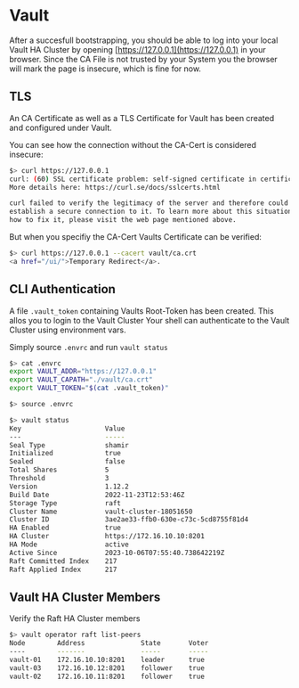 # Vault
After a succesfull bootstrapping, you should be able to log into your local Vault HA Cluster by opening [https://127.0.0.1](https://127.0.0.1) in your browser.
Since the CA File is not trusted by your System you the browser will mark the page is insecure, which is fine for now.

## TLS
An CA Certificate as well as a TLS Certificate for Vault has been created and configured under Vault.

You can see how the connection without the CA-Cert is considered insecure:

```bash
$> curl https://127.0.0.1
curl: (60) SSL certificate problem: self-signed certificate in certificate chain
More details here: https://curl.se/docs/sslcerts.html

curl failed to verify the legitimacy of the server and therefore could not
establish a secure connection to it. To learn more about this situation and
how to fix it, please visit the web page mentioned above.
```

But when you specifiy the CA-Cert Vaults Certificate can be verified:

```bash
$> curl https://127.0.0.1 --cacert vault/ca.crt
<a href="/ui/">Temporary Redirect</a>.
```

## CLI Authentication
A file `.vault_token` containing Vaults Root-Token has been created. This allos you to login to the Vault Cluster
Your shell can authenticate to the Vault Cluster using environment vars.

Simply source `.envrc` and run `vault status`

```bash
$> cat .envrc
export VAULT_ADDR="https://127.0.0.1"
export VAULT_CAPATH="./vault/ca.crt"
export VAULT_TOKEN="$(cat .vault_token)"

$> source .envrc

$> vault status
Key                     Value
---                     -----
Seal Type               shamir
Initialized             true
Sealed                  false
Total Shares            5
Threshold               3
Version                 1.12.2
Build Date              2022-11-23T12:53:46Z
Storage Type            raft
Cluster Name            vault-cluster-18051650
Cluster ID              3ae2ae33-ffb0-630e-c73c-5cd8755f81d4
HA Enabled              true
HA Cluster              https://172.16.10.10:8201
HA Mode                 active
Active Since            2023-10-06T07:55:40.738642219Z
Raft Committed Index    217
Raft Applied Index      217
```

## Vault HA Cluster Members
Verify the Raft HA Cluster members
```bash
$> vault operator raft list-peers
Node        Address              State       Voter
----        -------              -----       -----
vault-01    172.16.10.10:8201    leader      true
vault-03    172.16.10.12:8201    follower    true
vault-02    172.16.10.11:8201    follower    true
```
